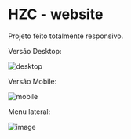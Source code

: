 # HZC - website

Projeto feito totalmente responsivo.

Versão Desktop:

![desktop](https://user-images.githubusercontent.com/71856252/158857945-6e217348-31cd-4b46-8350-d7d2a84dc3f2.PNG)

Versão Mobile:

![mobile](https://user-images.githubusercontent.com/71856252/158858306-d40a85ca-a872-43c8-b323-bbcd8968fd62.PNG)

Menu lateral: 

![image](https://user-images.githubusercontent.com/71856252/158858468-266296ed-3829-4801-8377-642023c2a9d4.png)

